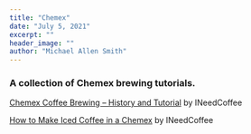 ```yaml
---
title: "Chemex"
date: "July 5, 2021"
excerpt: ""
header_image: ""
author: "Michael Allen Smith"
---
```


### A collection of Chemex brewing tutorials.

[Chemex Coffee Brewing – History and Tutorial](https://ineedcoffee.com/chemex-coffee-brewing-history-and-tutorial/) by INeedCoffee

[How to Make Iced Coffee in a Chemex](https://ineedcoffee.com/make-iced-coffee-chemex/) by INeedCoffee